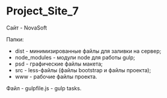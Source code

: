 # Project_Site_7
Сайт - NovaSoft

Папки:
 - dist - минимизированные файлы для заливки на сервер;
 - node_modules - модули node для работы gulp;
 - psd - графические файлы макета;
 - src - less-файлы (файлы bootstrap и файлы проекта);
 - www - рабочие файлы проекта.
 
 Файл - gulpfile.js - gulp tasks.
